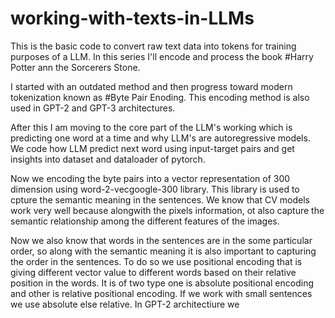 # working-with-texts-in-LLMs
This is the basic code to convert raw text data into tokens for training purposes of a LLM. In this series I'll encode and process the book #Harry Potter ann the Sorcerers Stone.

I started with an outdated method and then progress toward modern tokenization known as #Byte Pair Enoding. This encoding method is also used in GPT-2 and GPT-3 architectures.

After this I am moving to the core part of the LLM's working which is predicting one word at a time and why LLM's are autoregressive models. We code how LLM predict next word using input-target pairs and get insights into dataset and dataloader of pytorch.

Now we encoding the byte pairs into a vector representation of 300 dimension using word-2-vecgoogle-300 library. This library is used to cpture the semantic meaning in the sentences. We know that CV models work very well because alongwith the pixels information, ot also capture the semantic relationship among the different features of the images. 

Now we also know that words in the sentences are in the some particular order, so along with the semantic meaning it is also important to capturing the order in the sentences. To do so we use positional encoding that is giving different vector value to different words based on their relative position in the words. It is of two type one is absolute positional encoding and other is relative positional encoding. If we work with small sentences we use absolute else relative. In GPT-2 architectiure we


